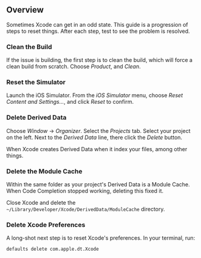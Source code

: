 ## Overview

Sometimes Xcode can get in an odd state. This guide is a progression of steps to reset things. After each step, test to see the problem is resolved.

### Clean the Build

If the issue is building, the first step is to clean the build, which will force a clean build from scratch. Choose *Product*, and *Clean*.

### Reset the Simulator

Launch the iOS Simulator. From the *iOS Simulator* menu, choose *Reset Content and Settings...*, and click *Reset* to confirm.

### Delete Derived Data

Choose *Window* -> *Organizer*. Select the *Projects* tab. Select your project on the left. Next to the *Derived Data* line, there click the *Delete* button.

When Xcode creates Derived Data when it index your files, among other things.

### Delete the Module Cache

Within the same folder as your project's Derived Data is a Module Cache. When Code Completion stopped working, deleting this fixed it.

Close Xcode and delete the `~/Library/Developer/Xcode/DerivedData/ModuleCache` directory.

### Delete Xcode Preferences

A long-shot next step is to reset Xcode's preferences. In your terminal, run:

```
defaults delete com.apple.dt.Xcode
```